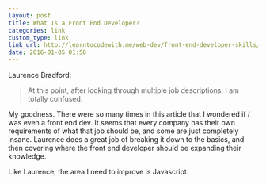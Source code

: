```yaml
---
layout: post
title: What Is a Front End Developer?
categories: link
custom_type: link
link_url: http://learntocodewith.me/web-dev/front-end-developer-skills/
date: 2016-01-05 01:58
---
```

Laurence Bradford:

> At this point, after looking through multiple job descriptions, I am totally confused.

My goodness. There were so many times in this article that I wondered if *I* was even a front end dev.  It seems that every company has their own requirements of what that job should be, and some are just completely insane. Laurence does a great job of breaking it down to the basics, and then covering where the front end developer should be expanding their knowledge.

Like Laurence, the area I need to improve is Javascript.